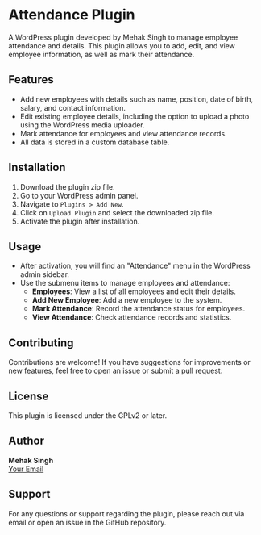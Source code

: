 # Attendance Plugin

A WordPress plugin developed by Mehak Singh to manage employee attendance and details. This plugin allows you to add, edit, and view employee information, as well as mark their attendance.

## Features

- Add new employees with details such as name, position, date of birth, salary, and contact information.
- Edit existing employee details, including the option to upload a photo using the WordPress media uploader.
- Mark attendance for employees and view attendance records.
- All data is stored in a custom database table.

## Installation

1. Download the plugin zip file.
2. Go to your WordPress admin panel.
3. Navigate to `Plugins > Add New`.
4. Click on `Upload Plugin` and select the downloaded zip file.
5. Activate the plugin after installation.

## Usage

- After activation, you will find an "Attendance" menu in the WordPress admin sidebar.
- Use the submenu items to manage employees and attendance:
  - **Employees**: View a list of all employees and edit their details.
  - **Add New Employee**: Add a new employee to the system.
  - **Mark Attendance**: Record the attendance status for employees.
  - **View Attendance**: Check attendance records and statistics.

## Contributing

Contributions are welcome! If you have suggestions for improvements or new features, feel free to open an issue or submit a pull request.

## License

This plugin is licensed under the GPLv2 or later.

## Author

**Mehak Singh**  
[Your Email](mailto:codewithmehak@gmail.com)

## Support

For any questions or support regarding the plugin, please reach out via email or open an issue in the GitHub repository.
